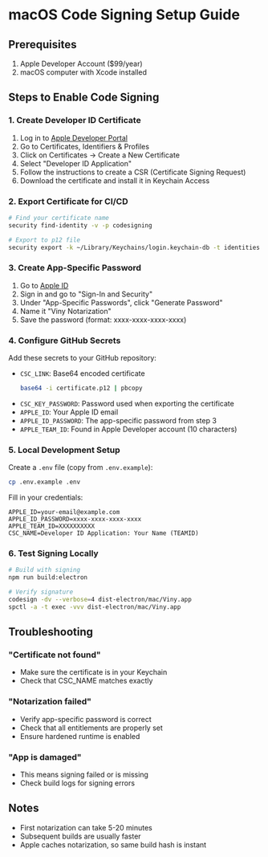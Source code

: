 # macOS Code Signing Setup Guide

## Prerequisites

1. Apple Developer Account ($99/year)
2. macOS computer with Xcode installed

## Steps to Enable Code Signing

### 1. Create Developer ID Certificate

1. Log in to [Apple Developer Portal](https://developer.apple.com)
2. Go to Certificates, Identifiers & Profiles
3. Click on Certificates → Create a New Certificate
4. Select "Developer ID Application"
5. Follow the instructions to create a CSR (Certificate Signing Request)
6. Download the certificate and install it in Keychain Access

### 2. Export Certificate for CI/CD

```bash
# Find your certificate name
security find-identity -v -p codesigning

# Export to p12 file
security export -k ~/Library/Keychains/login.keychain-db -t identities -f pkcs12 -o certificate.p12
```

### 3. Create App-Specific Password

1. Go to [Apple ID](https://appleid.apple.com)
2. Sign in and go to "Sign-In and Security"
3. Under "App-Specific Passwords", click "Generate Password"
4. Name it "Viny Notarization"
5. Save the password (format: xxxx-xxxx-xxxx-xxxx)

### 4. Configure GitHub Secrets

Add these secrets to your GitHub repository:

- `CSC_LINK`: Base64 encoded certificate
  ```bash
  base64 -i certificate.p12 | pbcopy
  ```
- `CSC_KEY_PASSWORD`: Password used when exporting the certificate
- `APPLE_ID`: Your Apple ID email
- `APPLE_ID_PASSWORD`: The app-specific password from step 3
- `APPLE_TEAM_ID`: Found in Apple Developer account (10 characters)

### 5. Local Development Setup

Create a `.env` file (copy from `.env.example`):

```bash
cp .env.example .env
```

Fill in your credentials:

```env
APPLE_ID=your-email@example.com
APPLE_ID_PASSWORD=xxxx-xxxx-xxxx-xxxx
APPLE_TEAM_ID=XXXXXXXXXX
CSC_NAME=Developer ID Application: Your Name (TEAMID)
```

### 6. Test Signing Locally

```bash
# Build with signing
npm run build:electron

# Verify signature
codesign -dv --verbose=4 dist-electron/mac/Viny.app
spctl -a -t exec -vvv dist-electron/mac/Viny.app
```

## Troubleshooting

### "Certificate not found"

- Make sure the certificate is in your Keychain
- Check that CSC_NAME matches exactly

### "Notarization failed"

- Verify app-specific password is correct
- Check that all entitlements are properly set
- Ensure hardened runtime is enabled

### "App is damaged"

- This means signing failed or is missing
- Check build logs for signing errors

## Notes

- First notarization can take 5-20 minutes
- Subsequent builds are usually faster
- Apple caches notarization, so same build hash is instant
